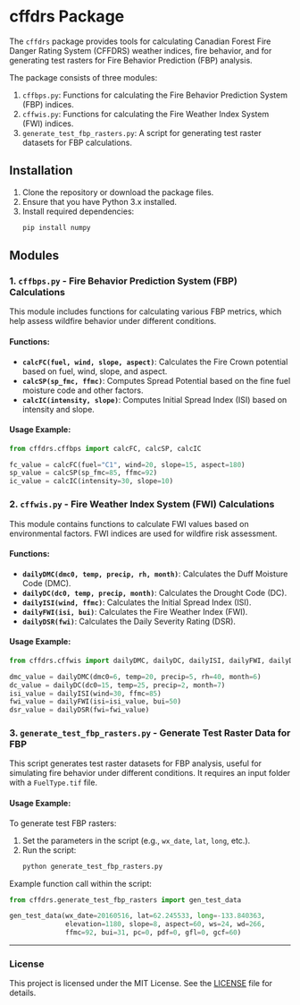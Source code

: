 
# cffdrs Package

The `cffdrs` package provides tools for calculating Canadian Forest Fire Danger Rating System (CFFDRS) weather indices, 
fire behavior, and for generating test rasters for Fire Behavior Prediction (FBP) analysis. 

The package consists of three modules:

1. `cffbps.py`: Functions for calculating the Fire Behavior Prediction System (FBP) indices.
2. `cffwis.py`: Functions for calculating the Fire Weather Index System (FWI) indices.
3. `generate_test_fbp_rasters.py`: A script for generating test raster datasets for FBP calculations.

## Installation

1. Clone the repository or download the package files.
2. Ensure that you have Python 3.x installed.
3. Install required dependencies:
   ```bash
   pip install numpy
   ```

## Modules

### 1. `cffbps.py` - Fire Behavior Prediction System (FBP) Calculations

This module includes functions for calculating various FBP metrics, which help assess wildfire behavior under different conditions.

#### Functions:
- **`calcFC(fuel, wind, slope, aspect)`**: Calculates the Fire Crown potential based on fuel, wind, slope, and aspect.
- **`calcSP(sp_fmc, ffmc)`**: Computes Spread Potential based on the fine fuel moisture code and other factors.
- **`calcIC(intensity, slope)`**: Computes Initial Spread Index (ISI) based on intensity and slope.
  
#### Usage Example:
```python
from cffdrs.cffbps import calcFC, calcSP, calcIC

fc_value = calcFC(fuel="C1", wind=20, slope=15, aspect=180)
sp_value = calcSP(sp_fmc=85, ffmc=92)
ic_value = calcIC(intensity=30, slope=10)
```

### 2. `cffwis.py` - Fire Weather Index System (FWI) Calculations

This module contains functions to calculate FWI values based on environmental factors. FWI indices are used for wildfire risk assessment.

#### Functions:
- **`dailyDMC(dmc0, temp, precip, rh, month)`**: Calculates the Duff Moisture Code (DMC).
- **`dailyDC(dc0, temp, precip, month)`**: Calculates the Drought Code (DC).
- **`dailyISI(wind, ffmc)`**: Calculates the Initial Spread Index (ISI).
- **`dailyFWI(isi, bui)`**: Calculates the Fire Weather Index (FWI).
- **`dailyDSR(fwi)`**: Calculates the Daily Severity Rating (DSR).

#### Usage Example:
```python
from cffdrs.cffwis import dailyDMC, dailyDC, dailyISI, dailyFWI, dailyDSR

dmc_value = dailyDMC(dmc0=6, temp=20, precip=5, rh=40, month=6)
dc_value = dailyDC(dc0=15, temp=25, precip=2, month=7)
isi_value = dailyISI(wind=30, ffmc=85)
fwi_value = dailyFWI(isi=isi_value, bui=50)
dsr_value = dailyDSR(fwi=fwi_value)
```

### 3. `generate_test_fbp_rasters.py` - Generate Test Raster Data for FBP

This script generates test raster datasets for FBP analysis, useful for simulating fire behavior under different conditions. It requires an input folder with a `FuelType.tif` file.

#### Usage Example:
To generate test FBP rasters:
1. Set the parameters in the script (e.g., `wx_date`, `lat`, `long`, etc.).
2. Run the script:
   ```bash
   python generate_test_fbp_rasters.py
   ```

Example function call within the script:
```python
from cffdrs.generate_test_fbp_rasters import gen_test_data

gen_test_data(wx_date=20160516, lat=62.245533, long=-133.840363,
              elevation=1180, slope=8, aspect=60, ws=24, wd=266,
              ffmc=92, bui=31, pc=0, pdf=0, gfl=0, gcf=60)
```

---

### License

This project is licensed under the MIT License. See the [LICENSE](LICENSE) file for details.
